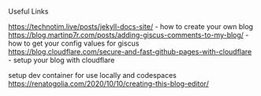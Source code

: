 Useful Links

https://technotim.live/posts/jekyll-docs-site/ - how to create your own blog
https://blog.martinp7r.com/posts/adding-giscus-comments-to-my-blog/ - how to get your config values for giscus
https://blog.cloudflare.com/secure-and-fast-github-pages-with-cloudflare - setup your blog with cloudflare



setup dev container for use locally and codespaces
https://renatogolia.com/2020/10/10/creating-this-blog-editor/